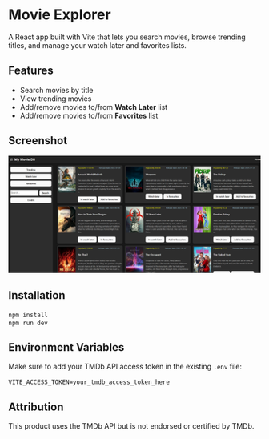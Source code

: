 # Movie Explorer

A React app built with Vite that lets you search movies, browse trending titles, and manage your watch later and favorites lists.

## Features

- Search movies by title
- View trending movies
- Add/remove movies to/from **Watch Later** list
- Add/remove movies to/from **Favorites** list

## Screenshot
![Main Page Screenshot](./main_page.png)

## Installation

```
npm install
npm run dev
```

## Environment Variables

Make sure to add your TMDb API access token in the existing `.env` file:
```
VITE_ACCESS_TOKEN=your_tmdb_access_token_here
```
## Attribution
This product uses the TMDb API but is not endorsed or certified by TMDb.


